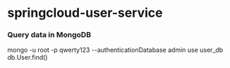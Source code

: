 # springcloud-user-service


### Query data in MongoDB
mongo -u root -p qwerty123 --authenticationDatabase admin
use user_db
db.User.find()
